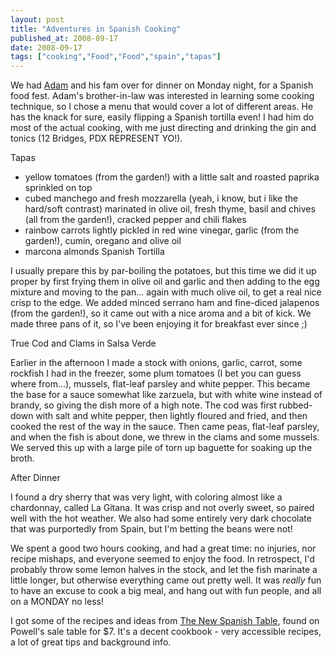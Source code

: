 ```yaml
---
layout: post
title: "Adventures in Spanish Cooking"
published_at: 2008-09-17
date: 2008-09-17
tags: ["cooking","Food","Food","spain","tapas"]
---
```


We had [Adam](http://www.adamduvander.com/ "Adam") and his fam over for dinner on Monday night, for a Spanish food fest. Adam's brother-in-law was interested in learning some cooking technique, so I chose a menu that would cover a lot of different areas. He has the knack for sure, easily flipping a Spanish tortilla even! I had him do most of the actual cooking, with me just directing and drinking the gin and tonics (12 Bridges, PDX REPRESENT YO!).

Tapas

*   yellow tomatoes (from the garden!) with a little salt and roasted paprika sprinkled on top
*   cubed manchego and fresh mozzarella (yeah, i know, but i like the hard/soft contrast) marinated in olive oil, fresh thyme, basil and chives (all from the garden!), cracked pepper and chili flakes
*   rainbow carrots lightly pickled in red wine vinegar, garlic (from the garden!), cumin, oregano and olive oil
*   marcona almonds
Spanish Tortilla

I usually prepare this by par-boiling the potatoes, but this time we did it up proper by first frying them in olive oil and garlic and then adding to the egg mixture and moving to the pan... again with much olive oil, to get a real nice crisp to the edge. We added minced serrano ham and fine-diced jalapenos (from the garden!), so it came out with a nice aroma and a bit of kick. We made three pans of it, so I've been enjoying it for breakfast ever since ;)

True Cod and Clams in Salsa Verde

Earlier in the afternoon I made a stock with onions, garlic, carrot, some rockfish I had in the freezer, some plum tomatoes (I bet you can guess where from...), mussels, flat-leaf parsley and white pepper. This became the base for a sauce somewhat like zarzuela, but with white wine instead of brandy, so giving the dish more of a high note. The cod was first rubbed-down with salt and white pepper, then lightly floured and fried, and then cooked the rest of the way in the sauce. Then came peas, flat-leaf parsley, and when the fish is about done, we threw in the clams and some mussels. We served this up with a large pile of torn up baguette for soaking up the broth.

After Dinner

I found a dry sherry that was very light, with coloring almost like a chardonnay, called La Gitana. It was crisp and not overly sweet, so paired well with the hot weather. We also had some entirely very dark chocolate that was purportedly from Spain, but I'm betting the beans were not!

We spent a good two hours cooking, and had a great time: no injuries, nor recipe mishaps, and everyone seemed to enjoy the food. In retrospect, I'd probably throw some lemon halves in the stock, and let the fish marinate a little longer, but otherwise everything came out pretty well. It was *really* fun to have an excuse to cook a big meal, and hang out with fun people, and all on a MONDAY no less!

I got some of the recipes and ideas from [The New Spanish Table](http://www.powells.com/biblio/0761135553 "The New Spanish Table"), found on Powell's sale table for $7. It's a decent cookbook - very accessible recipes, a lot of great tips and background info.